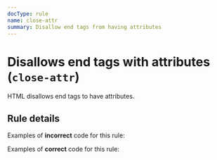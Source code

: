 ```yaml
---
docType: rule
name: close-attr
summary: Disallow end tags from having attributes
---
```


# Disallows end tags with attributes (`close-attr`)

HTML disallows end tags to have attributes.

## Rule details

Examples of **incorrect** code for this rule:

<validate name="incorrect" rules="close-attr">
    <div></div id="foo">
</validate>

Examples of **correct** code for this rule:

<validate name="correct" rules="close-attr">
    <div id="foo"></div>
</validate>
